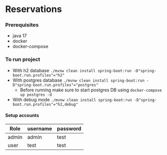 # Reservations

### Prerequisites

- java 17
- docker
- docker-compose

### To run project

- With h2 database `./mvnw clean install spring-boot:run -D"spring-boot.run.profiles"="h2"`
- With postgres database `./mvnw clean install spring-boot:run -D"spring-boot.run.profiles"="postgres"`
    - Before running make sure to start postgres DB using `docker-compose up postgres -d`
- With debug mode `./mvnw clean install spring-boot:run -D"spring-boot.run.profiles"="h2,debug"`

#### Setup accounts

| Role  | username | password |
|-------|----------|----------|
| admin | admin    | test     |
| user  | test     | test     |